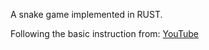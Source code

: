 A snake game implemented in RUST.

Following the basic instruction from:
[YouTube](https://www.youtube.com/watch?v=HCwMb0KslX8)

